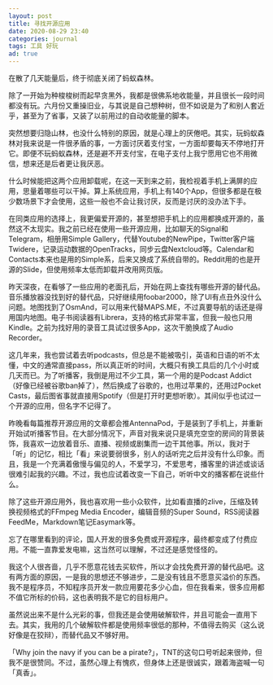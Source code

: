 ```yaml
---
layout: post
title: 寻找开源应用
date: 2020-08-29 23:40
categories: journal
tags: 工具 好玩
ad: true
---
```


在散了几天能量后，终于彻底关闭了蚂蚁森林。

除了一开始为种梭梭树而起早贪黑外，我都是很佛系地收能量，并且很长一段时间都没有玩。六月份又重操旧业，与其说是自己想种树，但不如说是为了和别人套近乎，甚至为了省事，又装了以前用过的自动收能量的脚本。

突然想要归隐山林，也没什么特别的原因，就是心理上的厌倦吧。其实，玩蚂蚁森林对我来说是一件很矛盾的事，一方面讨厌着支付宝，一方面却要每天不停地打开它。即便不玩蚂蚁森林，还是避不开支付宝，在电子支付上我宁愿用它也不用微信，想来还是后者更让我厌恶。

什么时候能把这两个应用卸载呢，在这一天到来之前，我检视着手机上满屏的应用，思量着哪些可以干掉。算上系统应用，手机上有140个App，但很多都是在极少数场景下才会使用，这些一般也不会让我讨厌，反而是讨厌的没办法下手。

在同类应用的选择上，我更偏爱开源的，甚至想把手机上的应用都换成开源的，虽然这不太现实。我之前已经在使用一些开源应用，比如聊天的Signal和Telegram，相册用Simple Gallery，代替Youtube的NewPipe，Twitter客户端Twidere，记录运动数据的OpenTracks，同步云盘Nextcloud等。Calendar和Contacts本来也是用的Simple系，后来又换成了系统自带的。Reddit用的也是开源的Slide，但使用频率太低而卸载并改用网页版。

昨天深夜，在看够了一些应用的老面孔后，开始在网上查找有哪些开源的替代品。音乐播放器没找到好的替代品，只好继续用foobar2000，除了UI有点丑外没什么问题。地图找到了OsmAnd，可以用来代替MAPS.ME，不过真要导航的话还是得用国内地图。电子书阅读器有Librera，支持的格式非常丰富，但我一般也只用Kindle。之前为找好用的录音工具试过很多App，这次干脆换成了Audio Recorder。

这几年来，我也尝试着去听podcasts，但总是不能被吸引，英语和日语的听不太懂，中文的通常直接pass，所以真正听的时间，大概只有换工具后的几个小时或几天而已。为了听播客，我倒是用过不少工具，第一个用的是Podcast Addict（好像已经被谷歌ban掉了），然后换成了谷歌的，也用过苹果的，还用过Pocket Casts，最后图省事就直接用Spotify（但是打开时更想听歌）。其间似乎也试过一个开源的应用，但名字不记得了。

昨晚看每篇推荐开源应用的文章都会推AntennaPod，于是装到了手机上，并重新开始试听播客节目。在大部分情况下，声音对我来说只是填充空空的房间的背景装饰，我喜欢一边放着音乐、直播、视频或剧集而一边干其他事。所以，我对于「听」的记忆，相比「看」来说要弱很多，别人的话听完之后并没有什么印象。而且，我是一个充满着傲慢与偏见的人，不爱学习，不爱思考，播客里的讲述或谈话很难引起我的兴趣。不过，我也应试着改变一下自己，听听中文的播客都在说些什么。

除了这些开源应用外，我也喜欢用一些小众软件，比如看直播的zlive，压缩及转换视频格式的FFmpeg Media Encoder，编辑音频的Super Sound，RSS阅读器FeedMe，Markdown笔记Easymark等。

忘了在哪里看到的评论，国人开发的很多免费或开源程序，最终都变成了付费应用。不能一直靠爱发电嘛，这当然可以理解，不过还是感觉怪怪的。

我这个人很吝啬，几乎不愿意花钱去买软件，所以才会找免费开源的替代品吧。这有两方面的原因，一是我的思想还不够进步，二是没有钱且不愿意买溢价的东西。我不是程序员，不知程序员开发一款应用要花多少心血，但在我看来，很多应用都不值它所标的价码，这也表明我不是它的目标用户。

虽然说出来不是什么光彩的事，但我还是会使用破解软件，并且可能会一直用下去。其实，我用的几个破解软件都是使用频率很低的那种，不值得去购买（这么说好像是在狡辩），而替代品又不够好用。

「Why join the navy if you can be a pirate?」，TNT的这句口号听起来很帅，但我不是很赞同。不过，虽然心理上有愧疚，但身体上还是很诚实，跟着海盗喊一句「真香」。





